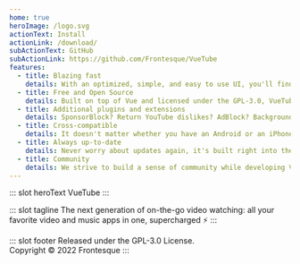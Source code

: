 ```yaml
---
home: true
heroImage: /logo.svg
actionText: Install
actionLink: /download/
subActionText: GitHub
subActionLink: https://github.com/Frontesque/VueTube
features:
  - title: Blazing fast
    details: With an optimized, simple, and easy to use UI, you'll find that using VueTube feels right at home.
  - title: Free and Open Source
    details: Built on top of Vue and licensed under the GPL-3.0, VueTube is free and open source, and will never track you or ask for payment.
  - title: Additional plugins and extensions
    details: SponsorBlock? Return YouTube dislikes? AdBlock? Background play? We've got it all.
  - title: Cross-compatible
    details: It doesn't matter whether you have an Android or an iPhone, VueTube works anywhere, anywhere.
  - title: Always up-to-date
    details: Never worry about updates again, it's built right into the app so you'll always have the latest and greatest. Don't like a new change? Just revert it!
  - title: Community
    details: We strive to build a sense of community while developing VueTube. Join our Discord or Reddit to leave your feedback!
---
```


::: slot heroText
VueTube
:::

::: slot tagline
The next generation of on-the-go video watching: all your favorite video and music apps in one, supercharged ⚡
:::

::: slot footer
Released under the GPL-3.0 License.<br>
Copyright © 2022 Frontesque
:::
